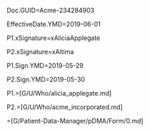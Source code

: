 Doc.GUID=Acme-234284903

EffectiveDate.YMD=2019-06-01

P1.xSignature=xAliciaApplegate

P2.xSignature=xAltima

P1.Sign.YMD=2019-05-29

P2.Sign.YMD=2019-05-30

P1.=[G/U/Who/alicia_applegate.md]

P2.=[G/U/Who/acme_incorporated.md]

=[G/Patient-Data-Manager/pDMA/Form/0.md]

